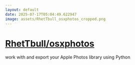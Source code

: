 ```yaml
---
layout: default
date: 2025-07-17T05:04:49.622947
image: assets/RhetTbull_osxphotos_cropped.png
---
```


# [RhetTbull/osxphotos](https://github.com/RhetTbull/osxphotos)

work with and export your Apple Photos library using Python
